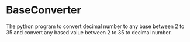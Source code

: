 # BaseConverter
The python program to convert decimal number to any base between 2 to 35 and convert any based value between 2 to 35 to decimal number.
